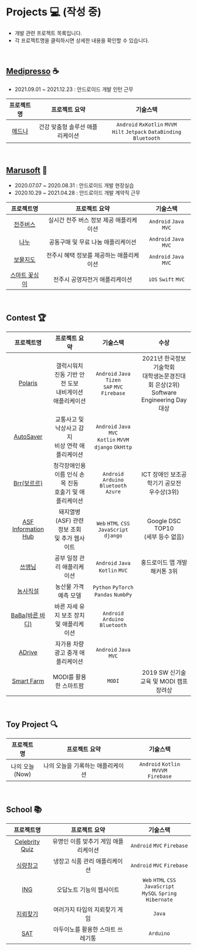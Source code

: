 # Projects 💻 (작성 중)
- 개발 관련 프로젝트 목록입니다.
- 각 프로젝트명을 클릭하시면 상세한 내용을 확인할 수 있습니다. 

<br>

## [Medipresso](https://medipresso.com) ☕️
- 2021.09.01 ~ 2021.12.23 : 안드로이드 개발 인턴 근무

|프로젝트명|프로젝트 요약|기술스택|
|:---:|:---:|:---:|
|[메드나][메드나]|건강 맞춤형 솔루션 애플리케이션| ```Android``` ```RxKotlin``` ```MVVM``` <br> ```Hilt``` ```Jetpack``` ```DataBinding``` ```Bluetooth```|

[메드나]:https://github.com/yamiblack/yamiblack/blob/main/%08Projects/Work/Medipresso/%EB%A9%94%EB%93%9C%EB%82%98.md

<br>

## [Marusoft](https://www.marusoft.net) 🚎
- 2020.07.07 ~ 2020.08.31 : 안드로이드 개발 현장실습 
- 2020.10.29 ~ 2021.04.28 : 안드로이드 개발 계약직 근무

|프로젝트명|프로젝트 요약|기술스택|
|:---:|:---:|:---:|
|[전주버스][전주버스]|실시간 전주 버스 정보 제공 애플리케이션| ```Android``` ```Java``` ```MVC```|
|[나누][나누]|공동구매 및 무료 나눔 애플리케이션| ```Android``` ```Java``` ```MVC```|
|[보물지도][보물지도]|전주시 혜택 정보를 제공하는 애플리케이션| ```Android``` ```Java``` ```MVC```|
|[스마트 꽃싱이][스마트꽃싱이]|전주시 공영자전거 애플리케이션| ```iOS``` ```Swift``` ```MVC```|

[전주버스]:https://github.com/yamiblack/JeonjuBus/blob/master/README.md
[나누]:https://github.com/yamiblack/NaNoo/blob/main/README.md
[보물지도]:https://github.com/yamiblack/yamiblack/blob/main/%08Projects/Work/Marusoft/%EB%B3%B4%EB%AC%BC%EC%A7%80%EB%8F%84.md 
[스마트꽃싱이]:https://github.com/yamiblack/yamiblack/blob/main/%08Projects/Work/Marusoft/%EC%8A%A4%EB%A7%88%ED%8A%B8%20%EA%BD%83%EC%8B%B1%EC%9D%B4.md

<br>

## Contest 🏆
|프로젝트명|프로젝트 요약|기술스택|수상|
|:---:|:---:|:---:|:---:|
|[Polaris][Polaris]|갤럭시워치 진동 기반 안전 도보 <br> 내비게이션 애플리케이션|```Android``` ```Java``` ```Tizen``` <br> ```SAP``` ```MVC``` ```Firebase``` |2021년 한국정보기술학회 <br> 대학생논문경진대회 은상(2위) <br>Software Engineering Day 대상 |
|[AutoSaver][AutoSaver]|교통사고 및 낙상사고 감지  <br>비상 연락 애플리케이션|```Android``` ```Java``` ```MVC``` <br> ```Kotlin``` ```MVVM``` ```django``` ```OkHttp```||
|[Brr(보르르)][Brr]|청각장애인용 이름 인식 손목 진동 <br> 호출기 및 애플리케이션|```Android``` ```Arduino``` <br> ```Bluetooth``` ```Azure```|ICT 장애인 보조공학기기 공모전 <br>우수상(3위)|
|[ASF Information Hub][ASF]|돼지열병(ASF) 관련 정보 조회 <br>및 추가 웹사이트|```Web``` ```HTML``` ```CSS``` <br> ```JavaScript``` ```django```   |Google DSC TOP10 <br> (세부 등수 없음)|
|[쓰앵님][쓰앵님]|공부 일정 관리 애플리케이션|```Android``` ```Java``` <br> ```Kotlin``` ```MVC```|홍드로이드 앱 개발 해커톤 3위|
|[농사직설][농사직설]|농산물 가격 예측 모델|```Python``` ```PyTorch``` ```Pandas``` ```NumbPy```||
|[BaBa(바른 바디)][BaBa]|바른 자세 유지 보조 장치 <bR>및 애플리케이션|```Android``` ```Arduino``` ```Bluetooth```||
|[ADrive][ADrive]|자가용 차량 광고 중개 애플리케이션|```Android``` ```Java``` ```MVC```||
|[Smart Farm][SmartFarm]|MODI를 활용한 스마트팜|```MODI```|2019 SW 신기술 교육 및 MODI 캠프 <br>장려상|

[Adrive]:https://github.com/yamiblack/ADrive/blob/master/README.md
[ASF]:https://github.com/yamiblack/ASF_Information_Hub/blob/master/README.md
[AutoSaver]:https://github.com/yamiblack/AutoSaver/blob/main/README.md
[BaBa]:https://github.com/yamiblack/BaBa/blob/master/README.md
[Brr]:https://github.com/yamiblack/Brr/blob/main/README.md
[Polaris]:https://github.com/yamiblack/Polaris_Android/blob/master/README.md
[SmartFarm]:https://github.com/yamiblack/Smart_Farm/blob/master/README.md
[농사직설]:https://github.com/yamiblack/NongSaJikSeol/blob/main/README.md
[쓰앵님]:https://github.com/yamiblack/SseuAengNim/blob/master/README.md
  
<br>
  
## Toy Project 🔍
|프로젝트명|프로젝트 요약|기술스택|
|:---:|:---:|:---:|
|나의 오늘 <br>(Now)|나의 오늘을 기록하는 애플리케이션|```Android``` ```Kotlin``` ```MVVVM``` <br> ```Firebase```|

<br>

## School 📚
|프로젝트명|프로젝트 요약|기술스택|
|:---:|:---:|:---:|
|[Celebrity Quiz][CelebrityQuiz]|유명인 이름 맞추기 게임 애플리케이션|```Android``` ```MVC``` ```Firebase```|
|[식량창고][식량창고]|냉장고 식품 관리 애플리케이션|```Android``` ```MVC``` ```Firebase```|
|[ING][ING]|오답노트 기능의 웹사이트|```Web``` ```HTML``` ```CSS``` ```JavaScript``` <br> ```MySQL``` ```Spring``` ```Hibernate```|
|[지뢰찾기][지뢰찾기]|여러가지 타입의 지뢰찾기 게임|```Java```|
|[SAT][SAT]|아두이노를 활용한 스마트 쓰레기통|```Arduino```|

[CelebrityQuiz]:https://github.com/yamiblack/CelebrityQuiz/blob/master/README.md
[ING]:https://github.com/yamiblack/Incorrect_Note_Generator/blob/master/README.md
[SAT]:https://github.com/yamiblack/SAT/blob/master/README.md
[식량창고]:https://github.com/yamiblack/FoodStorage/blob/master/README.md
[지뢰찾기]:https://github.com/yamiblack/Minesweeper/blob/master/README.md

